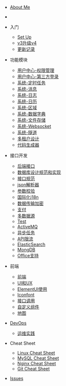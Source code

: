 * [About Me](https://github.com/zhangchaoxu/zhangchaoxu/blob/main/README.md)
* 
* 入门
  
  * [Set Up](boot/Setup.md)
  * [v3升级v4](boot/v3_to_v4.md)
  * [更新记录](boot/CHANGELOG.md)

* 功能模块

  * [用户中心-权限管理](boot/Uc_RBAC.md)
  * [用户中心-第三方登录](boot/Uc_3rd.md)
  * [系统-定时任务](boot/Sys_Job.md)
  * [系统-消息](boot/Sys_Msg.md)
  * [系统-日志](boot/Sys_Log.md)
  * [系统-日历](boot/Sys_Calendar.md)
  * [系统-区域](boot/Sys_Region.md)
  * [系统-数据字典](boot/Sys_Dict.md)
  * [系统-文件存储](boot/Sys_OSS.md)
  * [系统-Websocket](boot/Sys_Websocket.md)
  * [系统-隧道](boot/Sys_Tunnel.md)
  * [多租户设计](boot/Tenant.md)
  * [代码生成器](boot/coder.md)
  
* 接口开发

  * [后端接口](boot/boot.md)
  * [数据库设计规范和实现](boot/db.md)
  * [接口规范](boot/ApiStandard.md)
  * [json解析器](boot/json.md)
  * [参数校验](boot/validator.md)
  * [国际化i18n](boot/i18n.md)
  * [数据传输加密](boot/ApiEncrypt.md)
  * [支付](boot/Pay.md)
  * [多数据源](boot/DynamicDatasource.md)
  * [Test](boot/Test.md)
  * [ActiveMQ](boot/ActiveMQ.md)
  * [异步任务](boot/AsyncTask.md)
  * [API限流](boot/AccessLimit.md)
  * [ElasticSearch](boot/ElasticSearch.md)
  * [MongDB](boot/MongoDB.md)
  * [Office支持](boot/Office.md)

* 前端
  * [前端](ui/portal.md)
  * [UI和UX](ui/UIAndUX.md)
  * [ElementUI使用](ui/ElementUI.md)
  * [Iconfont](ui/iconfont.md)
  * [接口调用](ui/axios.md)
  * [自定义组件](ui/VueComponents.md)
  * [地图](ui/Map.md)
    
* [DevOps](DevOps.md)
  * [运维实践](DevOpsCase.md)

* Cheat Sheet
  * [Linux Cheat Sheet](cheat-sheet/Linux.md)
  * [MySQL Cheat Sheet](cheat-sheet/MySQL.md)
  * [Nginx Cheat Sheet](cheat-sheet/Nginx.md)
  * [Git Cheat Sheet](cheat-sheet/Git.md)

* [Issues](Issues.md)
